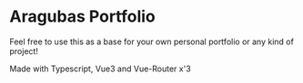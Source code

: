# Aragubas Portfolio
Feel free to use this as a base for your own personal portfolio or any kind of project!

Made with Typescript, Vue3 and Vue-Router x'3